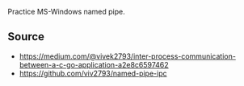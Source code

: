 Practice MS-Windows named pipe.

## Source
* https://medium.com/@vivek2793/inter-process-communication-between-a-c-go-application-a2e8c6597462
* https://github.com/viv2793/named-pipe-ipc
